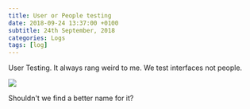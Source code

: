 ```yaml
---
title: User or People testing
date: 2018-09-24 13:37:00 +0100
subtitle: 24th September, 2018
categories: Logs
tags: [log]
---
```


User Testing. It always rang weird to me. We test interfaces not people.

![](/assets/log/n435_zio.png)

Shouldn't we find a better name for it? 